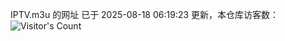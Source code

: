 IPTV.m3u 的网址 已于 2025-08-18 06:19:23 更新，本仓库访客数：![Visitor's Count](https://profile-counter.glitch.me/hero1898_tv/count.svg)
